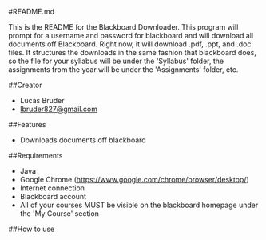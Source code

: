 #README.md

This is the README for the Blackboard Downloader. This program will prompt for a username and password for blackboard and will download all documents off Blackboard. Right now, it will download .pdf, .ppt, and .doc files. It structures the downloads in the same fashion that blackboard does, so the file for your syllabus will be under the 'Syllabus' folder, the assignments from the year will be under the 'Assignments' folder, etc. 

##Creator
- Lucas Bruder
- lbruder827@gmail.com

##Features
- Downloads documents off blackboard

##Requirements
- Java
- Google Chrome (https://www.google.com/chrome/browser/desktop/)
- Internet connection
- Blackboard account
- All of your courses MUST be visible on the blackboard homepage under the 'My Course' section

##How to use